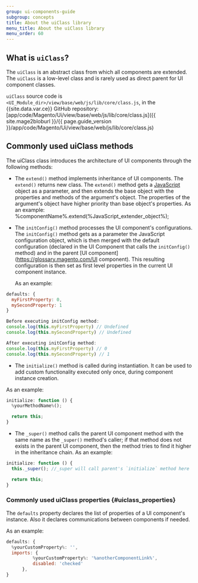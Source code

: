 ```yaml
---
group: ui-components-guide
subgroup: concepts
title: About the uiClass library
menu_title: About the uiClass library
menu_order: 60
---
```


## What is `uiClass`?

The `uiClass` is an abstract class from which all components are extended. The `uiClass` is a low-level class and is rarely used as direct parent for UI component classes.

`uiClass` source code is `<UI_Module_dir>/view/base/web/js/lib/core/class.js`, in the {{site.data.var.ce}} GitHub repository: [app/code/Magento/Ui/view/base/web/js/lib/core/class.js]({{ site.mage2bloburl }}/{{ page.guide_version }}/app/code/Magento/Ui/view/base/web/js/lib/core/class.js)

## Commonly used uiClass methods

The uiClass class introduces the architecture of UI components through the following methods:

* The `extend()` method implements inheritance of UI components. The `extend()` returns new class. The `extend()` method gets a [JavaScript](https://glossary.magento.com/JavaScript) object as a parameter, and then extends the base object with the properties and methods of the argument's object. The properties of the argument's object have higher priority than base object's properties.
   As an example:
    %componentName%.extend(%JavaScript_extender_object%);

* The `initConfig()` method processes the UI component's configurations. The `initConfig()` method gets as a parameter the JavaScript configuration object, which is then merged with the default configuration (declared in the UI Component that calls the `initConfig()` method) and in the parent [UI component](https://glossary.magento.com/UI component). This resulting configuration is then set as first level properties in the current UI component instance.

  As an example:

```javascript
defaults: {
  myFirstProperty: 0,
  mySecondProperty: 1
}

Before executing initConfig method:
console.log(this.myFirstProperty) // Undefined
console.log(this.mySecondProperty) // Undefined

After executing initConfig method:
console.log(this.myFirstProperty) // 0
console.log(this.mySecondProperty) // 1
```

* The `initialize()` method is called during instantiation. It can be used to add custom functionality executed only once, during component instance creation.

As an example:

```javascript
initialize: function () {
  %yourMethodName%();

  return this;
}
```

* The `_super()` method calls the parent UI component method with the same name as the `_super()` method's caller; if that method does not exists in the parent UI component, then the method tries to find it higher in the inheritance chain.
As an example:

```javascript
initialize: function () {
  this._super(); //_super will call parent's `initialize` method here

  return this;
}
```

### Commonly used uiClass properties {#uiclass_properties}

The `defaults` property declares the list of properties of a UI component's instance. Also it declares communications between components if needed.

As an example:

```javascript
defaults: {
  %yourCustomProperty%: '',
  imports: {
          %yourCustomProperty%: '%anotherComponentLink%',
          disabled: 'checked'
      },
}
```
